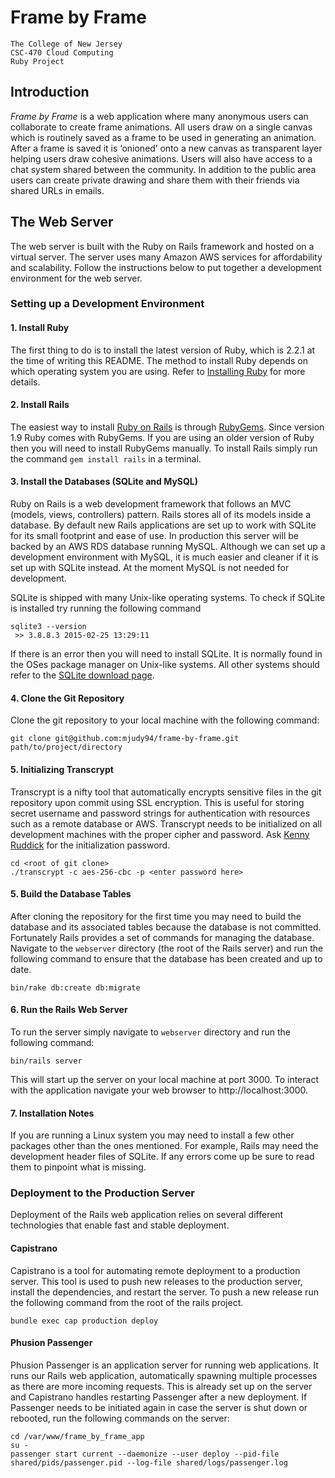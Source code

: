 # Frame by Frame
```
The College of New Jersey
CSC-470 Cloud Computing
Ruby Project
```
## Introduction
*Frame by Frame* is a web application where many anonymous users can collaborate to create frame animations. All users draw on a single canvas which is routinely saved as a frame to be used in generating an animation. After a frame is saved it is ‘onioned’ onto a new canvas as transparent layer helping users draw cohesive animations. Users will also have access to a chat system shared between the community. In addition to the public area users can create private drawing and share them with their friends via shared URLs in emails.

## The Web Server
The web server is built with the Ruby on Rails framework and hosted on a virtual server. The server uses many Amazon AWS services for affordability and scalability. Follow the instructions below to put together a development environment for the web server.

### Setting up a Development Environment

#### 1. Install Ruby
The first thing to do is to install the latest version of Ruby, which is 2.2.1 at the time of writing this README. The method to install Ruby depends on which operating system you are using. Refer to [Installing Ruby](https://www.ruby-lang.org/en/documentation/installation/) for more details.

#### 2. Install Rails
The easiest way to install [Ruby on Rails](http://rubyonrails.org/) is through [RubyGems](https://rubygems.org/). Since version 1.9 Ruby comes with RubyGems. If you are using an older version of Ruby then you will need to install RubyGems manually. To install Rails simply run the command `gem install rails` in a terminal.

#### 3. Install the Databases (SQLite and MySQL)
Ruby on Rails is a web development framework that follows an MVC (models, views, controllers) pattern. Rails stores all of its models inside a database. By default new Rails applications are set up to work with SQLite for its small footprint and ease of use. In production this server will be backed by an AWS RDS database running MySQL. Although we can set up a development environment with MySQL, it is much easier and cleaner if it is set up with SQLite instead. At the moment MySQL is not needed for development.

SQLite is shipped with many Unix-like operating systems. To check if SQLite is installed try running the following command
```
sqlite3 --version
 >> 3.8.8.3 2015-02-25 13:29:11
```
If there is an error then you will need to install SQLite. It is normally found in the OSes package manager on Unix-like systems. All other systems should refer to the [SQLite download page](http://www.sqlite.org/download.html).

#### 4. Clone the Git Repository
Clone the git repository to your local machine with the following command:
```
git clone git@github.com:mjudy94/frame-by-frame.git path/to/project/directory
```

#### 5. Initializing Transcrypt
Transcrypt is a nifty tool that automatically encrypts sensitive files in the git repository upon commit using SSL encryption. This is useful for storing secret username and password strings for authentication with resources such as a remote database or AWS. Transcrypt needs to be initialized on all development machines with the proper cipher and password. Ask [Kenny Ruddick](https://github.com/KenRud) for the initialization password.

```
cd <root of git clone>
./transcrypt -c aes-256-cbc -p <enter password here>
```

#### 5. Build the Database Tables
After cloning the repository for the first time you may need to build the database and its associated tables because the database is not committed. Fortunately Rails provides a set of commands for managing the database. Navigate to the `webserver` directory (the root of the Rails server) and run the following command to ensure that the database has been created and up to date.
```
bin/rake db:create db:migrate
```

#### 6. Run the Rails Web Server
To run the server simply navigate to `webserver` directory and run the following command:
```
bin/rails server
```
This will start up the server on your local machine at port 3000. To interact with the application navigate your web browser to http://localhost:3000.

#### 7. Installation Notes
If you are running a Linux system you may need to install a few other packages other than the ones mentioned. For example, Rails may need the development header files of SQLite. If any errors come up be sure to read them to pinpoint what is missing.

### Deployment to the Production Server
Deployment of the Rails web application relies on several different technologies that enable fast and stable deployment.

#### Capistrano
Capistrano is a tool for automating remote deployment to a production server. This tool is used to push new releases to the production server, install the dependencies, and restart the server. To push a new release run the following command from the root of the rails project.
```
bundle exec cap production deploy
```

#### Phusion Passenger
Phusion Passenger is an application server for running web applications. It runs our Rails web application, automatically spawning multiple processes as there are more incoming requests. This is already set up on the server and Capistrano handles restarting Passenger after a new deployment. If Passenger needs to be initiated again in case the server is shut down or rebooted, run the following commands on the server:
```
cd /var/www/frame_by_frame_app
su -
passenger start current --daemonize --user deploy --pid-file shared/pids/passenger.pid --log-file shared/logs/passenger.log
```
